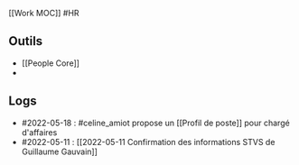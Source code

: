[[Work MOC]]
#HR 

## Outils
- [[People Core]]
- 

## Logs

- #2022-05-18 : #celine_amiot propose un [[Profil de poste]] pour chargé d'affaires
- #2022-05-11 : [[2022-05-11 Confirmation des informations STVS de Guillaume Gauvain]]
